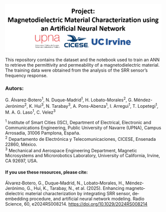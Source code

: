 <p align="center">
  <img src="img/header.PNG" alt="Header" />
</p>

This repository contains the dataset and the notebook used to train an ANN to retrieve the permittivity and permeability of a magnetodielectric material. The training data were obtained from the analysis of the SRR sensor’s frequency response.

### Autors: 
G. Álvarez-Botero<sup>1</sup>, N. Duque-Madrid<sup>1</sup>, H. Lobato-Morales<sup>2</sup>, G. Méndez-Jerónimo<sup>2</sup>, K. Hui<sup>3</sup>, N. Tarabay<sup>3</sup>, A. Pons-Abenza<sup>1</sup>, I. Arregui<sup>1</sup>, T. Lopetegi<sup>1</sup>, M. A. G. Laso<sup>1</sup>, C. Velez<sup>3</sup>

<sup>1</sup> Institute of Smart Cities (ISC), Department of Electrical, Electronic and Communications Engineering, Public University of Navarre (UPNA), Campus Arrosadia, 31006 Pamplona, España.  
<sup>2</sup> Departamento de Electrónica y Telecomunicaciones, CICESE, Ensenada 22860, México.  
<sup>3</sup> Mechanical and Aerospace Engineering Department, Magnetic Microsystems and Microrobotics Laboratory, University of California, Irvine, CA 92697, USA.
#### If you use these resources, please cite:

Álvarez‐Botero, G., Duque‐Madrid, N., Lobato‐Morales, H., Méndez‐Jerónimo, G., Hui, K., Tarabay, N., et al. (2025). Enhancing magneto‐dielectric material characterization by integrating SRR sensor, de‐embedding procedure, and artificial neural network modeling. Radio Science, 60, e2024RS008214. https://doi.org/10.1029/2024RS008214
